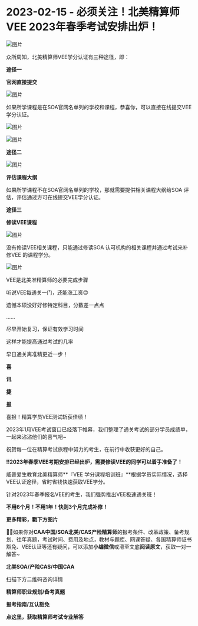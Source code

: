 # 2023-02-15 - 必须关注！北美精算师VEE 2023年春季考试安排出炉！

![图片](https://mmbiz.qpic.cn/mmbiz_jpg/mK3FpI9af4ntiaSOCEsfwlVaWCy3MwoXlgZsOhGZW8j3dTstgpbM4wPCvqE8B5icbzQ6n7ibq43JReWZr1tSkkibYQ/640?wx_fmt=jpeg&tp=webp&wxfrom=5&wx_lazy=1)

众所周知，北美精算师VEE学分认证有三种途径，即：

**途径一**

**官网直接提交**

![图片](https://mmbiz.qpic.cn/mmbiz_png/XkFFfcSKa8l5uTF6lFHdQI9lCb2B4C6ATeD0Bh2SAdHpRW8TUFahFIeZTxJibRibZ0vKCyI4SsQe5awdmesADsOw/640?wx_fmt=png&tp=webp&wxfrom=5&wx_lazy=1)

如果所学课程是在SOA官网名单列的学校和课程，恭喜你，可以直接在线提交VEE 学分认证。

![图片](https://mmbiz.qpic.cn/mmbiz_jpg/mK3FpI9af4mRhYfZm1KeKIQRFCQPrBRkjHuWrDQARtkfH15yv0S4WPznzCjian4yJQkZOZz0qEk1S1TWsCktFDw/640?wx_fmt=jpeg&tp=webp&wxfrom=5&wx_lazy=1)

![图片](https://mmbiz.qpic.cn/mmbiz_jpg/mK3FpI9af4lCxDCt4uV8t8HlvpaLRPE80niamVaUsTSF4LgQbiapHPQ3MSCcsV32FEjuiavIcnGcUXttUCYSGsLAw/640?wx_fmt=jpeg&tp=webp&wxfrom=5&wx_lazy=1)

**途径二**

![图片](https://mmbiz.qpic.cn/mmbiz_png/XkFFfcSKa8l5uTF6lFHdQI9lCb2B4C6ATeD0Bh2SAdHpRW8TUFahFIeZTxJibRibZ0vKCyI4SsQe5awdmesADsOw/640?wx_fmt=png&tp=webp&wxfrom=5&wx_lazy=1)

**评估课程大纲**

如果所学课程不在SOA官网名单列的学校，那就需要提供相关课程大纲给SOA 评估，评估通过方可在线提交VEE学分认证。

**途径三**

**修读VEE课程**

![图片](https://mmbiz.qpic.cn/mmbiz_png/XkFFfcSKa8l5uTF6lFHdQI9lCb2B4C6ATeD0Bh2SAdHpRW8TUFahFIeZTxJibRibZ0vKCyI4SsQe5awdmesADsOw/640?wx_fmt=png&tp=webp&wxfrom=5&wx_lazy=1)

没有修读VEE相关课程，只能通过修读SOA 认可机构的相关课程并通过考试来补修VEE 的课程学分。

![图片](https://mmbiz.qpic.cn/mmbiz_jpg/mK3FpI9af4k59fsNiaJQLHt5YeuZ7GDFyzianZSSMjnZml0gJ0D0dZicG7ibj8p9e01XT6AQyxPAO51WkzY1RWR5Dg/640?wx_fmt=jpeg&tp=webp&wxfrom=5&wx_lazy=1)

VEE是北美准精算师的必要完成步骤

听说VEE每通关一门，还能涨工资😍

遗憾本硕没好好修特定科目，分数差一点点

......

尽早开始复习，保证有效学习时间

这样才能提高通过考试的几率

早日通关离准精更近一步！

**喜**

**讯**

**捷**

**报**



喜报！精算学员VEE测试斩获佳绩！

2023年1月VEE考试窗口已经落下帷幕，我们整理了通关考试的部分学员成绩单，一起来沾沾他们的喜气吧~













祝贺每一位在精算考试旅程中努力的考生，在前行中收获更好的自己。

**‼****2023年春季VEE考期安排已经出炉****，需要修读VEE的同学可以着手准备了！**


威普爱生教育北美精算师**『VEE 学分课程培训班』**根据学员实际情况，选择VEE认证途径，省时省钱快速获取VEE学分。

针对2023年春季报名VEE的考生，我们强势推出VEE极速通关班！

**不用6个月！不用1年！快则3个月完成补修！**


**更多精彩，戳下方图片**


[](http://mp.weixin.qq.com/s?__biz=Mzg5ODgxNDE0NQ==&mid=2247490603&idx=2&sn=163b7ff46f7141d45144b12b092eb204&chksm=c05d8585f72a0c93cd553562c25c5587630423dd6e3582cd965ea3e292975f3edba5c0b9ff90&scene=21#wechat_redirect)

[](http://mp.weixin.qq.com/s?__biz=Mzg5ODgxNDE0NQ==&mid=2247489828&idx=1&sn=2f1a51ffd3446ee42ce79044e07d35fd&chksm=c05d808af72a099ce34d39a99c651eda6259d38fb4aeb7a4c780bc2725224e0d0fc08236b887&scene=21#wechat_redirect)

[](http://mp.weixin.qq.com/s?__biz=Mzg5ODgxNDE0NQ==&mid=2247487955&idx=1&sn=4cd64dbe9b2ed7a555f78b31464a987b&chksm=c05d887df72a016ba99af58538df3fcffe85c27d0de302cdbafe776b98794878482e6edccbe8&scene=21#wechat_redirect)

[](http://mp.weixin.qq.com/s?__biz=Mzg5ODgxNDE0NQ==&mid=2247488824&idx=1&sn=adb6ccdf833a908a57cc3b1fe60cea58&chksm=c05d8c96f72a0580c652da9466ff9884ae380135faef799c58b908b356d6712b56287100ea41&scene=21#wechat_redirect)

[](http://mp.weixin.qq.com/s?__biz=Mzg5ODgxNDE0NQ==&mid=2247488823&idx=1&sn=4a7f2d2b72ef040c6df9dbf5e3c8ce17&chksm=c05d8c99f72a058f1d4ffa093bf2b1c54b67ffc717df19776a704cd102272c32b5833efec234&scene=21#wechat_redirect)

[](http://mp.weixin.qq.com/s?__biz=Mzg5ODgxNDE0NQ==&mid=2247488785&idx=1&sn=9c4973f67fd0347a0f0f48f71ad1bb3c&chksm=c05d8cbff72a05a93f2b6d814c18b3328d8715f7c91fe024c32d8ece80f1b0a7e1366634cc52&scene=21#wechat_redirect)

[](http://mp.weixin.qq.com/s?__biz=Mzg5ODgxNDE0NQ==&mid=2247485880&idx=1&sn=0ba2bf0e4451dec32a929e06b118121c&chksm=c05d9016f72a1900fe9894195b322250dec7c7456ca30c5cce94ae6819d30bc65094e2e2719d&scene=21#wechat_redirect)

[](http://mp.weixin.qq.com/s?__biz=Mzg5ODgxNDE0NQ==&mid=2247483716&idx=1&sn=e1df2885756e4f4a72d0567ffa4690bb&chksm=c05d98eaf72a11fca6a29c8eb62754a0b92898373d1de868332308fafe026d4c456fc0f4653f&scene=21#wechat_redirect)

[](http://mp.weixin.qq.com/s?__biz=Mzg5ODgxNDE0NQ==&mid=2247484036&idx=1&sn=9bfce993ba0c830ec1e4b39b6716dd12&chksm=c05d9b2af72a123ccbaf001cc3fc565750743273fa0647a136e7593c7e21d55402af0fed5006&scene=21#wechat_redirect)

[](http://mp.weixin.qq.com/s?__biz=Mzg5ODgxNDE0NQ==&mid=2247484305&idx=1&sn=faae400b6a109a99b390d9cf3b2e4c29&chksm=c05d9a3ff72a1329c36d211fdd502501b728c1692d079cf95ee41fd0269002f7c72cffff1ad0&scene=21#wechat_redirect)



**💁‍♀️**如果你对**CAA中国/SOA北美/CAS产险精算师**的报考条件、改革政策、备考规划、往年真题，考试时间、费用及地点，教材与题库、网课答疑、各国精算师证书豁免、VEE认证等还有疑问，可以添加**小编微信**或滑至文底**阅读原文**，获取一对一解答~

**北美SOA/产险CAS/中国CAA**

扫描下方二维码咨询详情


**精算师职业规划/备考真题**

**报考指南/互认豁免**


**点这里，获取精算师考试专业解答**